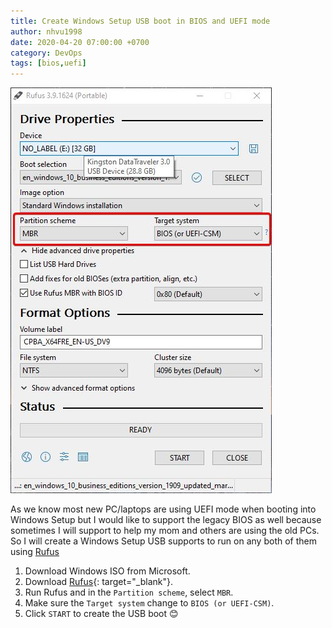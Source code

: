 ```yaml
---
title: Create Windows Setup USB boot in BIOS and UEFI mode
author: nhvu1998
date: 2020-04-20 07:00:00 +0700
category: DevOps
tags: [bios,uefi]
---
```


![Create Windows boot USB using Rufus](/assets/img/posts/2020-04-20_10-14-33.jpg)

As we know most new PC/laptops are using UEFI mode when booting into Windows Setup but I would like to support the legacy BIOS as well because sometimes I will support to help my mom and others are using the old PCs. So I will create a Windows Setup USB supports to run on any both of them using [Rufus](https://rufus.ie/)

1. Download Windows ISO from Microsoft.
2. Download [Rufus](https://rufus.ie/downloads/){: target="_blank"}.
3. Run Rufus and in the `Partition scheme`, select `MBR`.
4. Make sure the `Target system` change to `BIOS (or UEFI-CSM)`.
5. Click `START` to create the USB boot 😊
